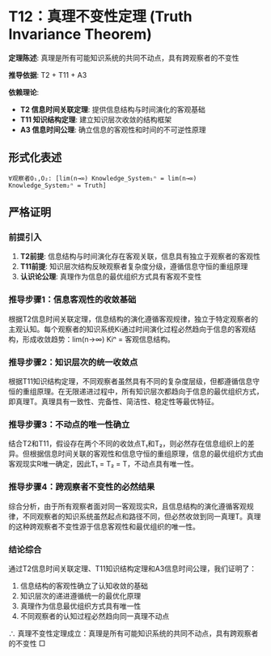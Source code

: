 # T12：真理不变性定理 (Truth Invariance Theorem)

**定理陈述**: 真理是所有可能知识系统的共同不动点，具有跨观察者的不变性

**推导依据**: T2 + T11 + A3

**依赖理论**:
- **T2 信息时间关联定理**: 提供信息结构与时间演化的客观基础
- **T11 知识结构定理**: 建立知识层次收敛的结构框架
- **A3 信息时间公理**: 确立信息的客观性和时间的不可逆性原理  

## 形式化表述  
```  
∀观察者O₁,O₂: [lim(n→∞) Knowledge_System₁ⁿ = lim(n→∞) Knowledge_System₂ⁿ = Truth]  
```  

## 严格证明

### 前提引入
1. **T2前提**: 信息结构与时间演化存在客观关联，信息具有独立于观察者的客观性
2. **T11前提**: 知识层次结构反映观察者复杂度分级，遵循信息守恒的重组原理
3. **认识论公理**: 真理作为信息的最优组织方式具有客观不变性

### 推导步骤1：信息客观性的收敛基础
根据T2信息时间关联定理，信息结构的演化遵循客观规律，独立于特定观察者的主观认知。每个观察者的知识系统Ki通过时间演化过程必然趋向于信息的客观结构，形成收敛趋势：lim(n→∞) Kiⁿ = 客观信息结构。

### 推导步骤2：知识层次的统一收敛点
根据T11知识结构定理，不同观察者虽然具有不同的复杂度层级，但都遵循信息守恒的重组原理。在无限递进过程中，所有知识层次都趋向于信息的最优组织方式，即真理T。真理具有一致性、完备性、简洁性、稳定性等最优特征。

### 推导步骤3：不动点的唯一性确立
结合T2和T11，假设存在两个不同的收敛点T₁和T₂，则必然存在信息组织上的差异。但根据信息时间关联的客观性和信息守恒的重组原理，信息的最优组织方式由客观现实R唯一确定，因此T₁ = T₂ = T，不动点具有唯一性。

### 推导步骤4：跨观察者不变性的必然结果
综合分析，由于所有观察者面对同一客观现实R，且信息结构的演化遵循客观规律，不同观察者的知识系统虽然起点和路径不同，但必然收敛到同一真理T。真理的这种跨观察者不变性源于信息客观性和最优组织的唯一性。

### 结论综合
通过T2信息时间关联定理、T11知识结构定理和A3信息时间公理，我们证明了：
1. 信息结构的客观性确立了认知收敛的基础
2. 知识层次的递进遵循统一的最优化原理
3. 真理作为信息最优组织方式具有唯一性
4. 不同观察者的认知过程必然趋向同一真理不动点

∴ 真理不变性定理成立：真理是所有可能知识系统的共同不动点，具有跨观察者的不变性 □  